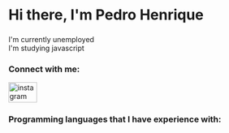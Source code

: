 <h1 align="left">Hi there, I'm Pedro Henrique</h1>

###
<p align="left">I'm currently unemployed<br>I'm studying javascript</p>

###
<p align="left"></p>

###
<h3 align="left">Connect with me:</h3>

<div align="left">
  <a href="https://www.instagram.com/p.henriquedev" target="_blank">
    <img src="https://raw.githubusercontent.com/maurodesouza/profile-readme-generator/master/src/assets/icons/social/instagram/default.svg" width="56" height="40" alt="instagram logo"/>
  </a>
</div>

###
<p align="left"></p>

###
<h3 align="left">Programming languages ​​that I have experience with:</h3>

